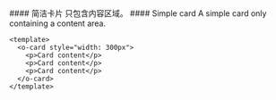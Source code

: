<cn>
#### 简洁卡片
只包含内容区域。
</cn>

<us>
#### Simple card
A simple card only containing a content area.
</us>

```vue
<template>
  <o-card style="width: 300px">
    <p>Card content</p>
    <p>Card content</p>
    <p>Card content</p>
  </o-card>
</template>
```
